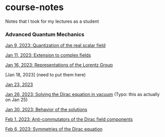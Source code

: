 # course-notes
Notes that I took for my lectures as a student

### Advanced Quantum Mechanics

[Jan 9, 2023: Quantization of the real scalar field](Advanced%20Quantum%20Mechanics/lectures/lec_jan9.pdf)

[Jan 11, 2023: Extension to complex fields](Advanced%20Quantum%20Mechanics/lectures/lec_jan11.pdf)

[Jan 16, 2023: Representations of the Lorentz Group](Advanced%20Quantum%20Mechanics/lectures/lecture_jan16.pdf)

[Jan 18, 2023] (need to put them here)

[Jan 23, 2023](Advanced%20Quantum%20Mechanics/lectures/lec_jan23.pdf)

[Jan 26, 2023: Solving the Dirac equation in vacuum](Advanced%20Quantum%20Mechanics/lectures/lec_jan26.pdf) (Typo: this as actually on Jan 25)

[Jan 30, 2023: Behavior of the solutions](Advanced%20Quantum%20Mechanics/lectures/lec_jan30.pdf)

[Feb 1, 2023: Anti-commutators of the Dirac field components](Advanced%20Quantum%20Mechanics/lectures/lec_feb1.pdf)

[Feb 6, 2023: Symmetries of the Dirac equation](Advanced%20Quantum%20Mechanics/lectures/lec_feb6.pdf)
